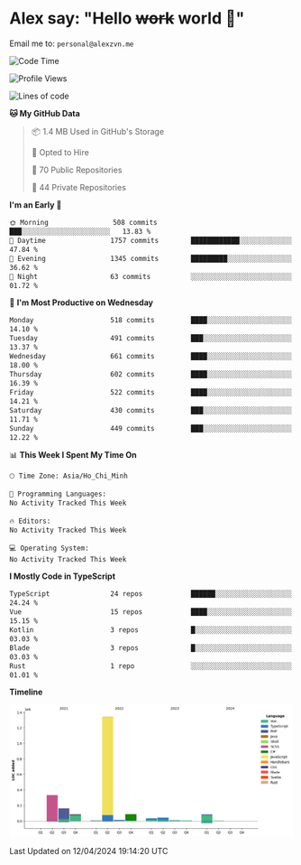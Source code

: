 # Alex say: "Hello ~~work~~ world 🐾"
Email me to: `personal@alexzvn.me`

<!--START_SECTION:waka-->
![Code Time](http://img.shields.io/badge/Code%20Time-1%2C066%20hrs%2055%20mins-blue)

![Profile Views](http://img.shields.io/badge/Profile%20Views-0-blue)

![Lines of code](https://img.shields.io/badge/From%20Hello%20World%20I%27ve%20Written-2.2%20million%20lines%20of%20code-blue)

**🐱 My GitHub Data** 

> 📦 1.4 MB Used in GitHub's Storage 
 > 
> 💼 Opted to Hire
 > 
> 📜 70 Public Repositories 
 > 
> 🔑 44 Private Repositories 
 > 
**I'm an Early 🐤** 

```text
🌞 Morning                508 commits         ███░░░░░░░░░░░░░░░░░░░░░░   13.83 % 
🌆 Daytime                1757 commits        ████████████░░░░░░░░░░░░░   47.84 % 
🌃 Evening                1345 commits        █████████░░░░░░░░░░░░░░░░   36.62 % 
🌙 Night                  63 commits          ░░░░░░░░░░░░░░░░░░░░░░░░░   01.72 % 
```
📅 **I'm Most Productive on Wednesday** 

```text
Monday                   518 commits         ████░░░░░░░░░░░░░░░░░░░░░   14.10 % 
Tuesday                  491 commits         ███░░░░░░░░░░░░░░░░░░░░░░   13.37 % 
Wednesday                661 commits         ████░░░░░░░░░░░░░░░░░░░░░   18.00 % 
Thursday                 602 commits         ████░░░░░░░░░░░░░░░░░░░░░   16.39 % 
Friday                   522 commits         ████░░░░░░░░░░░░░░░░░░░░░   14.21 % 
Saturday                 430 commits         ███░░░░░░░░░░░░░░░░░░░░░░   11.71 % 
Sunday                   449 commits         ███░░░░░░░░░░░░░░░░░░░░░░   12.22 % 
```


📊 **This Week I Spent My Time On** 

```text
🕑︎ Time Zone: Asia/Ho_Chi_Minh

💬 Programming Languages: 
No Activity Tracked This Week

🔥 Editors: 
No Activity Tracked This Week

💻 Operating System: 
No Activity Tracked This Week
```

**I Mostly Code in TypeScript** 

```text
TypeScript               24 repos            ██████░░░░░░░░░░░░░░░░░░░   24.24 % 
Vue                      15 repos            ████░░░░░░░░░░░░░░░░░░░░░   15.15 % 
Kotlin                   3 repos             █░░░░░░░░░░░░░░░░░░░░░░░░   03.03 % 
Blade                    3 repos             █░░░░░░░░░░░░░░░░░░░░░░░░   03.03 % 
Rust                     1 repo              ░░░░░░░░░░░░░░░░░░░░░░░░░   01.01 % 
```



**Timeline**

![Lines of Code chart](https://raw.githubusercontent.com/alexzvn/alexzvn/main/assets/bar_graph.png)


 Last Updated on 12/04/2024 19:14:20 UTC
<!--END_SECTION:waka-->
